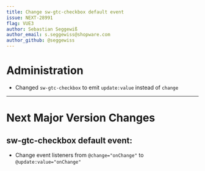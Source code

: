 ```yaml
---
title: Change sw-gtc-checkbox default event
issue: NEXT-28991
flag: VUE3
author: Sebastian Seggewiß
author_email: s.seggewiss@shopware.com
author_github: @seggewiss
---
```

# Administration
* Changed `sw-gtc-checkbox` to emit `update:value` instead of `change`
___
# Next Major Version Changes
## sw-gtc-checkbox default event:
* Change event listeners from `@change="onChange"` to `@update:value="onChange"`